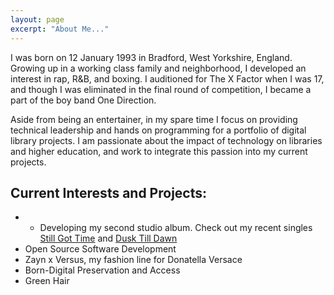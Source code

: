 ```yaml
---
layout: page
excerpt: "About Me..."
---
```


I was born on 12 January 1993 in Bradford, West Yorkshire, England. Growing up in a working class family and neighborhood, I developed an interest in rap, R&B, and boxing. I auditioned for The X Factor when I was 17, and though I was eliminated in the final round of competition, I became a part of the boy band One Direction.

Aside from being an entertainer, in my spare time I focus on providing technical leadership and hands on programming for a portfolio of digital library projects. I am passionate about the impact of technology on libraries and higher education, and work to integrate this passion into my current projects.

## Current Interests and Projects:

- - Developing my second studio album. Check out my recent singles [Still Got Time](https://www.youtube.com/watch?v=K4ZeDuKF4m8)
and [Dusk Till Dawn](https://www.youtube.com/watch?v=tt2k8PGm-TI)
- Open Source Software Development
- Zayn x Versus, my fashion line for Donatella Versace
- Born-Digital Preservation and Access
- Green Hair
